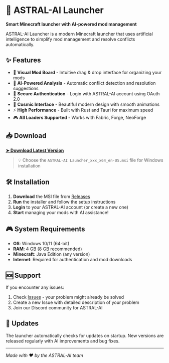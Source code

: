 # 🚀 ASTRAL-AI Launcher

**Smart Minecraft launcher with AI-powered mod management**

ASTRAL-AI Launcher is a modern Minecraft launcher that uses artificial intelligence to simplify mod management and resolve conflicts automatically.

## ✨ Features

- 🎯 **Visual Mod Board** - Intuitive drag & drop interface for organizing your mods
- 🤖 **AI-Powered Analysis** - Automatic conflict detection and resolution suggestions
- 🔐 **Secure Authentication** - Login with ASTRAL-AI account using OAuth 2.0
- 📱 **Cosmic Interface** - Beautiful modern design with smooth animations
- ⚡ **High Performance** - Built with Rust and Tauri for maximum speed
- 🎮 **All Loaders Supported** - Works with Fabric, Forge, NeoForge

## 📥 Download

**[➤ Download Latest Version](https://github.com/TheVirusNVGM/astral-ai-launcher-releases/releases/latest)**

> 💡 Choose the `ASTRAL-AI Launcher_xxx_x64_en-US.msi` file for Windows installation

## 🛠️ Installation

1. **Download** the MSI file from [Releases](https://github.com/TheVirusNVGM/astral-ai-launcher-releases/releases)
2. **Run** the installer and follow the setup instructions
3. **Login** to your ASTRAL-AI account (or create a new one)
4. **Start** managing your mods with AI assistance!

## 🎮 System Requirements

- **OS**: Windows 10/11 (64-bit)
- **RAM**: 4 GB (8 GB recommended)
- **Minecraft**: Java Edition (any version)
- **Internet**: Required for authentication and mod downloads

## 🆘 Support

If you encounter any issues:

1. Check [Issues](https://github.com/TheVirusNVGM/astral-ai-launcher-releases/issues) - your problem might already be solved
2. Create a new Issue with detailed description of your problem
3. Join our Discord community for ASTRAL-AI

## 🔄 Updates

The launcher automatically checks for updates on startup. New versions are released regularly with AI improvements and bug fixes.

---

*Made with ❤️ by the ASTRAL-AI team*
